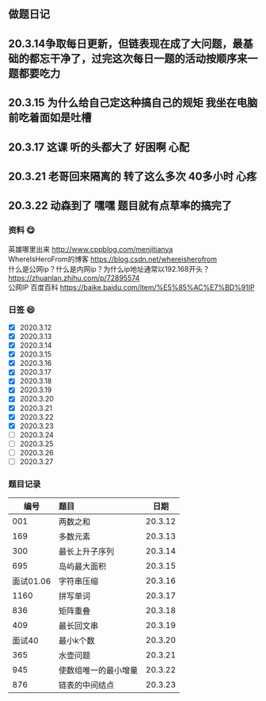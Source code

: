 ## 做题日记
20.3.14争取每日更新，但链表现在成了大问题，最基础的都忘干净了，过完这次每日一题的活动按顺序来一题都要吃力
----------
20.3.15 为什么给自己定这种搞自己的规矩  我坐在电脑前吃着面如是吐槽
----------
20.3.17 这课 听的头都大了  好困啊  心配
----------
20.3.21 老哥回来隔离的  转了这么多次 40多小时 心疼
----------
20.3.22 动森到了 嘿嘿   题目就有点草率的搞完了
----------
### 资料 😋
英雄哪里出来 http://www.cppblog.com/menjitianya <br>
WhereIsHeroFrom的博客 https://blog.csdn.net/whereisherofrom <br>
什么是公网ip？什么是内网ip？为什么ip地址通常以192.168开头？ https://zhuanlan.zhihu.com/p/72895574<br>
公网IP 百度百科 https://baike.baidu.com/item/%E5%85%AC%E7%BD%91IP

### 日签 😄

- [x]  2020.3.12
- [x]  2020.3.13
- [x]  2020.3.14
- [x]  2020.3.15
- [x]  2020.3.16
- [x]  2020.3.17
- [x]  2020.3.18
- [x]  2020.3.19
- [x]  2020.3.20
- [x]  2020.3.21
- [x]  2020.3.22
- [x]  2020.3.23
- [ ]  2020.3.24
- [ ]  2020.3.25
- [ ]  2020.3.26
- [ ]  2020.3.27

### 题目记录

| 编号  | 题目 | 日期 |
| ----- | :--------  | :------: |
| 001     | 两数之和      | 20.3.12         |
| 169     | 多数元素       | 20.3.13         |
| 300     | 最长上升子序列       | 20.3.14         |
| 695     | 岛屿最大面积       | 20.3.15         |
| 面试01.06     | 字符串压缩       | 20.3.16         |
| 1160    | 拼写单词       | 20.3.17         |
| 836    | 矩阵重叠      | 20.3.18         |	
| 409    | 最长回文串       | 20.3.19         |	
| 面试40    | 最小k个数      | 20.3.20         |	
| 365    |  水壶问题     | 20.3.21         |
| 945    |  使数组唯一的最小增量     | 20.3.22         |
| 876    |  链表的中间结点     | 20.3.23         |